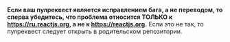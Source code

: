 **Если ваш пулреквест является исправлением бага, а не переводом, то сперва убедитесь, что проблема относится ТОЛЬКО к https://ru.reactjs.org, а не к https://reactjs.org.** Если это не так, то пулреквест следует открыть в родительском репозитории.

<!--
Прежде чем создавать пулреквест, пожалуйста, прочтите полностью правила перевода по ссылке ниже и поправьте свой перевод:

https://github.com/reactjs/ru.reactjs.org/blob/master/TRANSLATION.md

ВНИМАНИЕ: 90% переводов страдают от одной и той же проблемы: нагромождения существительных.
Пройдитесь по переводу и поправьте его *сейчас*, чтобы не тратить время на ревью.

Пример «до»: «Объявление переменной и использование её в `if`-выражении это вполне рабочий вариант условного рендеринга.»
Пример «после»: «Нет ничего плохого в том, чтобы объявить переменную и условно рендерить компонент `if`-выражением.»

Берегите глаголы!
-->

